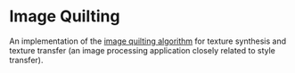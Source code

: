 # Image Quilting

An implementation of the [image quilting algorithm](https://www2.eecs.berkeley.edu/Research/Projects/CS/vision/papers/efros-siggraph01.pdf) for texture synthesis and texture transfer (an image processing application closely related to style transfer). 
